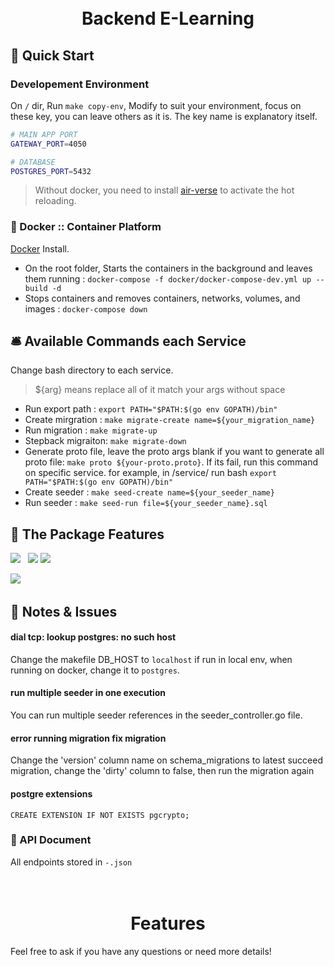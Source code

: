 <h1 align="center">
    <br>
  Backend E-Learning
  <br>
</h1>

## 🚀 Quick Start
### Developement Environment
On `/` dir, Run `make copy-env`, Modify to suit your environment, focus on these key, you can leave others as it is. The key name is explanatory itself.
```bash
# MAIN APP PORT
GATEWAY_PORT=4050

# DATABASE
POSTGRES_PORT=5432
```

> Without docker, you need to install [air-verse](https://github.com/air-verse/air) to activate the hot reloading.

### 🐳 Docker :: Container Platform

[Docker](https://docs.docker.com/get-docker/) Install.

- On the root folder, Starts the containers in the background and leaves them running : `docker-compose -f docker/docker-compose-dev.yml up --build -d`
- Stops containers and removes containers, networks, volumes, and images : `docker-compose down`

## 🛎 Available Commands each Service

Change bash directory to each service.
> ${arg} means replace all of it match your args without space
- Run export path : `export PATH="$PATH:$(go env GOPATH)/bin"`
- Create mirgration : `make migrate-create name=${your_migration_name}`
- Run migration : `make migrate-up`
- Stepback migraiton: `make migrate-down`
- Generate proto file, leave the proto args blank if you want to generate all proto file: `make proto ${your-proto.proto}`. If its fail, run this command on specific service. for example, in /service/ run bash `export PATH="$PATH:$(go env GOPATH)/bin"`
- Create seeder : `make seed-create name=${your_seeder_name}`
- Run seeder : `make seed-run file=${your_seeder_name}.sql`

## 💎 The Package Features

<p>
  <img src="https://img.shields.io/badge/-Docker-2496ED?style=for-the-badge&logo=Docker&logoColor=fff" />&nbsp;&nbsp;
  <img src="https://img.shields.io/badge/-NGINX-269539?style=for-the-badge&logo=NGINX&logoColor=fff" />
  <img src="https://img.shields.io/badge/-Go-1185F4?style=for-the-badge&logo=Go&logoColor=fff" />
</p>
<p>
<img src="https://img.shields.io/badge/-PostgreSQL-336791?style=for-the-badge&logo=PostgreSQL&logoColor=fff" />&nbsp;&nbsp;
</p>

## 📔 Notes & Issues

#### dial tcp: lookup postgres: no such host
Change the makefile DB_HOST to `localhost` if run in local env, when running on docker, change it to `postgres`.

#### run multiple seeder in one execution
You can run multiple seeder references in the seeder_controller.go file.

#### error running migration fix migration
Change the 'version' column name on schema_migrations to latest succeed migration, change the 'dirty' column to false, then run the migration again

#### postgre extensions
`CREATE EXTENSION IF NOT EXISTS pgcrypto;`

### 📗 API Document
All endpoints stored in  `-.json`

<h1 align="center">
    <br>
  Features
  <br>
</h1>

Feel free to ask if you have any questions or need more details!

